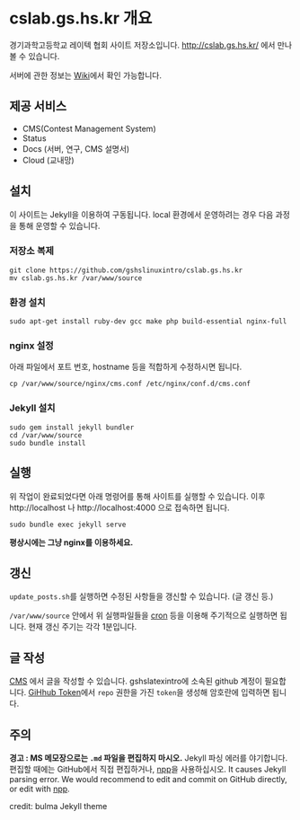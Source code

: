 
# cslab.gs.hs.kr 개요
경기과학고등학교 레이텍 협회 사이트 저장소입니다. http://cslab.gs.hs.kr/ 에서 만나볼 수 있습니다.

서버에 관한 정보는 [Wiki](https://github.com/gshslinuxintro/cslab.gs.hs.kr/wiki)에서 확인 가능합니다.

## 제공 서비스
* CMS(Contest Management System)
* Status
* Docs (서버, 연구, CMS 설명서)
* Cloud (교내망)

## 설치
이 사이트는 Jekyll을 이용하여 구동됩니다. local 환경에서 운영하려는 경우 다음 과정을 통해 운영할 수 있습니다.
### 저장소 복제
```
git clone https://github.com/gshslinuxintro/cslab.gs.hs.kr
mv cslab.gs.hs.kr /var/www/source
```
### 환경 설치
```
sudo apt-get install ruby-dev gcc make php build-essential nginx-full
```
### nginx 설정
아래 파일에서 포트 번호, hostname 등을 적합하게 수정하시면 됩니다.
```
cp /var/www/source/nginx/cms.conf /etc/nginx/conf.d/cms.conf
```
### Jekyll 설치
```
sudo gem install jekyll bundler
cd /var/www/source
sudo bundle install
```
## 실행
위 작업이 완료되었다면 아래 명령어를 통해 사이트를 실행할 수 있습니다.
이후 http://localhost 나 http://localhost:4000 으로 접속하면 됩니다.
```
sudo bundle exec jekyll serve
```
**평상시에는 그냥 nginx를 이용하세요.**
## 갱신
```update_posts.sh```를 실행하면 수정된 사항들을 갱신할 수 있습니다. (글 갱신 등.)

```/var/www/source``` 안에서 위 실행파일들을 [cron](https://crontab.guru/) 등을 이용해 주기적으로 실행하면 됩니다. 현재 갱신 주기는 각각 1분입니다.


## 글 작성
[CMS](http://cslab.gs.hs.kr/cms/) 에서 글을 작성할 수 있습니다. gshslatexintro에 소속된 github 계정이 필요합니다. [GiHhub Token](https://github.com/settings/tokens)에서 ```repo``` 권한을 가진 ```token```을 생성해 암호란에 입력하면 됩니다. 


## 주의
**경고 : MS 메모장으로는 `.md` 파일을 편집하지 마시오.**
Jekyll 파싱 에러를 야기합니다. 편집할 때에는 GitHub에서 직접 편집하거나, [npp](https://notepad-plus-plus.org/)을 사용하십시오.
It causes Jekyll parsing error. We would recommend to edit and commit on GitHub directly, or edit with [npp](https://notepad-plus-plus.org/).

credit: bulma Jekyll theme
